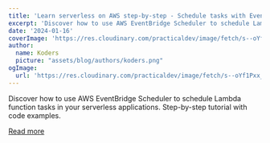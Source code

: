 ```yaml
---
title: 'Learn serverless on AWS step-by-step - Schedule tasks with EventBridge Scheduler'
excerpt: 'Discover how to use AWS EventBridge Scheduler to schedule Lambda function tasks in your serverless applications. Step-by-step tutorial with code examples.'
date: '2024-01-16'
coverImage: 'https://res.cloudinary.com/practicaldev/image/fetch/s--oYf1Pxx_--/c_imagga_scale,f_auto,fl_progressive,h_420,q_auto,w_1000/https://raw.githubusercontent.com/pchol22/kumo-articles/master/blog-posts/learn-serverless/scheduler/assets/cover.png'
author:
  name: Koders
  picture: "assets/blog/authors/koders.png"
ogImage:
  url: 'https://res.cloudinary.com/practicaldev/image/fetch/s--oYf1Pxx_--/c_imagga_scale,f_auto,fl_progressive,h_420,q_auto,w_1000/https://raw.githubusercontent.com/pchol22/kumo-articles/master/blog-posts/learn-serverless/scheduler/assets/cover.png'
---
```


Discover how to use AWS EventBridge Scheduler to schedule Lambda function tasks in your serverless applications. Step-by-step tutorial with code examples.

[Read more](https://dev.to/slsbytheodo/learn-serverless-on-aws-step-by-step-schedule-tasks-with-eventbridge-scheduler-4cbh)
